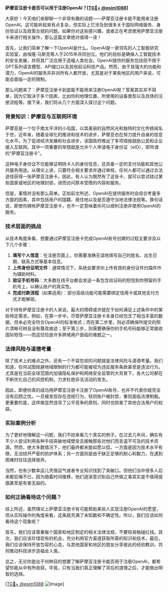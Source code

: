 **萨摩亚注册卡是否可以用于注册OpenAI？[[TG💪+ @esim1088](https://t.me/s/esim1088)]**

大家好！今天咱们来聊聊一个非常有趣的话题——萨摩亚注册卡能不能用来注册OpenAI。这可能听起来有点复杂，但实际上它涉及到很多关于国际网络服务、身份验证以及政策合规的问题。如果你对这些感兴趣，或者正在考虑使用萨摩亚注册卡来进行相关操作，那么这篇文章绝对值得一读！

首先，让我们简单了解一下OpenAI是什么。OpenAI是一家领先的人工智能研究实验室，由埃隆·马斯克等人于2015年共同创立。他们的目标是确保人工智能技术的安全发展，并将其广泛应用于造福人类社会。OpenAI提供的服务包括但不限于GPT系列语言模型、API接口以及其他前沿科技产品。然而，由于其强大的功能和潜力，OpenAI的服务并非对所有人都开放，尤其是对于某些地区的用户来说，可能会面临一定的限制。

那么问题来了：萨摩亚注册卡到底能不能用来注册OpenAI呢？答案其实并不简单，因为它取决于多个因素，比如你的地理位置、所使用的设备类型以及具体的注册流程等。接下来，我们将从几个方面深入探讨这个问题。

### 背景知识：萨摩亚与互联网环境

萨摩亚是一个位于南太平洋的小岛国，以其美丽的自然风光和独特的文化传统闻名于世。近年来，随着全球化的推进和技术的进步，萨摩亚也在努力提升自身的信息化水平。为了促进经济发展和社会进步，该国政府推出了多项措施鼓励公民和企业接入互联网。其中一项重要的举措就是允许个人申请电子身份证（eID），即所谓的“萨摩亚注册卡”。

这种电子身份证不仅能够证明持卡人的身份信息，还具备一定的支付功能和其他公共服务用途。从理论上讲，只要符合相关要求并通过审核，任何人都可以通过合法途径获得一张萨摩亚注册卡。因此，有人认为既然有了这张卡，就可以尝试绕过某些国家或地区的地理封锁，进而访问原本受限的内容和服务。

但是，事情并没有那么简单。正如前文所述，OpenAI在提供服务时会综合考量多方面的因素，其中包括用户的国籍、居住地以及是否遵守当地法律法规等。换句话说，即使你拥有萨摩亚注册卡，也不一定意味着你可以顺利注册并使用OpenAI的服务。

### 技术层面的挑战

从技术角度来看，想要通过萨摩亚注册卡完成OpenAI账号创建的过程主要涉及以下几个步骤：

1. **填写个人信息**：在注册页面上，你需要准确无误地填写自己的姓名、出生日期、联系方式等基本信息。
2. **上传身份证明文件**：通常情况下，系统会要求你上传有效的身份证件扫描件作为辅助材料。
3. **验证手机号码**：大多数在线平台都会发送一条包含验证码的短信到你预留的手机号上，以确认账户的真实性。
4. **完成付款流程**（如果适用）：部分高级功能可能需要绑定信用卡或其他支付方式才能解锁。

对于持有萨摩亚注册卡的人来说，最大的障碍或许就在于如何满足上述条件中的某些特定需求。例如，在第一步中，尽管萨摩亚注册卡本身已经包含了相当丰富的数据，但未必完全符合OpenAI的标准格式；而在第二步里，则必须确保所提交的照片清晰可辨且没有篡改痕迹；至于第三步，则需要确保你的手机号码能够正常接收国际短信——而这恰恰是许多跨境用户面临的难题之一。

### 法律风险与道德考量

除了技术上的难点之外，还有一个不容忽视的问题就是法律风险与道德考量。我们知道，任何试图规避地域限制的行为都可能被视为违反服务条款甚至是违法行为。尤其是在当前全球范围内加强隐私保护和网络安全监管的大背景下，各大公司都在不断优化自己的风控机制，力求杜绝非法活动的发生。

因此，即便你真的成功用萨摩亚注册卡注册了OpenAI账号，也并不代表你就完全没有后顾之忧。一旦被发现存在违规行为，轻则账户被封禁，重则面临法律制裁。更重要的是，这样做显然违背了公平竞争的原则，同时也损害了其他合法用户的权益。

### 实际案例分析

为了更好地理解这一问题，我们不妨来看几个真实的例子。在过去几年间，确实有不少人尝试利用各种手段突破地域壁垒去接触那些对他们而言遥不可及的技术资源。然而，绝大多数情况下，他们最终都未能如愿以偿。一方面是因为技术水平有限，无法绕开严密的防护体系；另一方面则是由于缺乏足够的耐心和毅力，在遇到困难时往往选择放弃。

当然，也有少数幸运儿凭借运气或者专业知识找到了突破口。但他们当中很多人后来都后悔不已，因为随着时间推移，他们逐渐意识到自己所做之事其实是不值得提倡甚至是有害无益的。

### 如何正确看待这个问题？

综上所述，虽然理论上萨摩亚注册卡有可能帮助某些人实现注册OpenAI的愿望，但从实际操作的角度来看，这条路充满了未知数和不确定性。所以，我们应该如何看待这个现象呢？

首先，我们应该尊重每个国家和地区制定的相关法律法规，不要轻易触碰红线。其次，我们应该珍惜现有的机会，充分利用官方渠道获取所需的知识和技术。最后，我们应该保持开放包容的心态，与其他国家和地区的朋友分享彼此的经验教训，共同推动科技进步造福全人类。

总之，无论你是出于何种目的想要了解萨摩亚注册卡能否用于注册OpenAI，都希望你能从中有所收获。毕竟，只有当我们真正理解了背后的道理之后，才能做出明智的选择。

[[TG💪+ @esim1088](https://t.me/s/esim1088) ![Image](https://i.postimg.cc/4NQfJmqS/Snipaste-2025-05-13-00-14-12.png)]